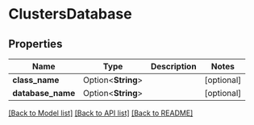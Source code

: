 # ClustersDatabase

## Properties

Name | Type | Description | Notes
------------ | ------------- | ------------- | -------------
**class_name** | Option<**String**> |  | [optional]
**database_name** | Option<**String**> |  | [optional]

[[Back to Model list]](../README.md#documentation-for-models) [[Back to API list]](../README.md#documentation-for-api-endpoints) [[Back to README]](../README.md)


